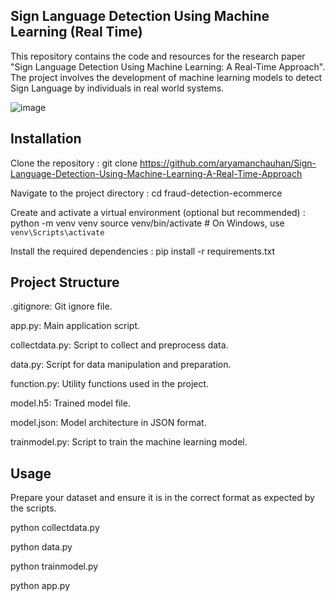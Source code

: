 ## Sign Language Detection Using Machine Learning (Real Time)


This repository contains the code and resources for the research paper "Sign Language Detection Using Machine Learning:
A Real-Time Approach". The project involves the development of machine learning models to detect Sign Language by individuals in real world systems.


![image](https://github.com/aryamanchauhan/Sign-Language-Detection-Using-Machine-Learning-A-Real-Time-Approach/assets/132805331/dea4613b-b73e-45d4-97c8-020fd0a6e174)


## Installation

Clone the repository : git clone https://github.com/aryamanchauhan/Sign-Language-Detection-Using-Machine-Learning-A-Real-Time-Approach

Navigate to the project directory : cd fraud-detection-ecommerce

Create and activate a virtual environment (optional but recommended) : python -m venv venv
source venv/bin/activate  # On Windows, use `venv\Scripts\activate`

Install the required dependencies : pip install -r requirements.txt

## Project Structure
.gitignore: Git ignore file.

app.py: Main application script.

collectdata.py: Script to collect and preprocess data.

data.py: Script for data manipulation and preparation.

function.py: Utility functions used in the project.

model.h5: Trained model file.

model.json: Model architecture in JSON format.

trainmodel.py: Script to train the machine learning model.

## Usage

Prepare your dataset and ensure it is in the correct format as expected by the scripts.

python collectdata.py

python data.py

python trainmodel.py

python app.py
